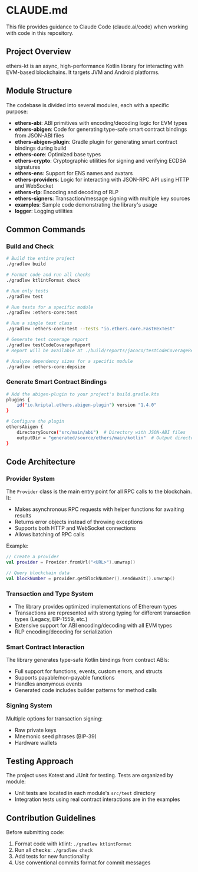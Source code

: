 # CLAUDE.md

This file provides guidance to Claude Code (claude.ai/code) when working with code in this repository.

## Project Overview

ethers-kt is an async, high-performance Kotlin library for interacting with EVM-based blockchains. It targets JVM and Android platforms.

## Module Structure

The codebase is divided into several modules, each with a specific purpose:

- **ethers-abi**: ABI primitives with encoding/decoding logic for EVM types
- **ethers-abigen**: Code for generating type-safe smart contract bindings from JSON-ABI files
- **ethers-abigen-plugin**: Gradle plugin for generating smart contract bindings during build
- **ethers-core**: Optimized base types
- **ethers-crypto**: Cryptographic utilities for signing and verifying ECDSA signatures
- **ethers-ens**: Support for ENS names and avatars
- **ethers-providers**: Logic for interacting with JSON-RPC API using HTTP and WebSocket
- **ethers-rlp**: Encoding and decoding of RLP
- **ethers-signers**: Transaction/message signing with multiple key sources
- **examples**: Sample code demonstrating the library's usage
- **logger**: Logging utilities

## Common Commands

### Build and Check

```bash
# Build the entire project
./gradlew build

# Format code and run all checks
./gradlew ktlintFormat check

# Run only tests
./gradlew test

# Run tests for a specific module
./gradlew :ethers-core:test

# Run a single test class
./gradlew :ethers-core:test --tests "io.ethers.core.FastHexTest"

# Generate test coverage report
./gradlew testCodeCoverageReport
# Report will be available at ./build/reports/jacoco/testCodeCoverageReport/html/index.html

# Analyze dependency sizes for a specific module
./gradlew :ethers-core:depsize
```

### Generate Smart Contract Bindings

```bash
# Add the abigen-plugin to your project's build.gradle.kts
plugins {
    id("io.kriptal.ethers.abigen-plugin") version "1.4.0"
}

# Configure the plugin
ethersAbigen {
    directorySource("src/main/abi")  # Directory with JSON-ABI files
    outputDir = "generated/source/ethers/main/kotlin"  # Output directory
}
```

## Code Architecture

### Provider System

The `Provider` class is the main entry point for all RPC calls to the blockchain. It:
- Makes asynchronous RPC requests with helper functions for awaiting results
- Returns error objects instead of throwing exceptions
- Supports both HTTP and WebSocket connections
- Allows batching of RPC calls

Example:
```kotlin
// Create a provider
val provider = Provider.fromUrl("<URL>").unwrap()

// Query blockchain data
val blockNumber = provider.getBlockNumber().sendAwait().unwrap()
```

### Transaction and Type System

- The library provides optimized implementations of Ethereum types
- Transactions are represented with strong typing for different transaction types (Legacy, EIP-1559, etc.)
- Extensive support for ABI encoding/decoding with all EVM types
- RLP encoding/decoding for serialization

### Smart Contract Interaction

The library generates type-safe Kotlin bindings from contract ABIs:
- Full support for functions, events, custom errors, and structs
- Supports payable/non-payable functions
- Handles anonymous events
- Generated code includes builder patterns for method calls

### Signing System

Multiple options for transaction signing:
- Raw private keys
- Mnemonic seed phrases (BIP-39)
- Hardware wallets

## Testing Approach

The project uses Kotest and JUnit for testing. Tests are organized by module:
- Unit tests are located in each module's `src/test` directory
- Integration tests using real contract interactions are in the examples

## Contribution Guidelines

Before submitting code:
1. Format code with ktlint: `./gradlew ktlintFormat`
2. Run all checks: `./gradlew check`
3. Add tests for new functionality
4. Use conventional commits format for commit messages